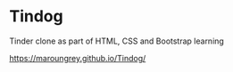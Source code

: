 # Tindog
Tinder clone as part of HTML, CSS and Bootstrap learning

https://maroungrey.github.io/Tindog/

